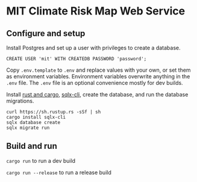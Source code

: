 # MIT Climate Risk Map Web Service

## Configure and setup

Install Postgres and set up a user with privileges to create a database.

```
CREATE USER 'mit' WITH CREATEDB PASSWORD 'password';
```

Copy `.env.template` to `.env` and replace values with your own, or set them as environment variables. Environment variables overwrite anything in the `.env` file. The `.env` file is an optional convenience mostly for dev builds.


Install [rust and cargo](https://doc.rust-lang.org/cargo/getting-started/installation.html), [sqlx-cli](https://github.com/launchbadge/sqlx/tree/HEAD/sqlx-cli), create the database, and run the database migrations.

```
curl https://sh.rustup.rs -sSf | sh
cargo install sqlx-cli
sqlx database create
sqlx migrate run
```

## Build and run

`cargo run` to run a dev build

`cargo run --release` to run a release build
